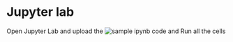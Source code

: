 # Jupyter lab 
Open Jupyter Lab and upload the ![sample ipynb code](https://github.com/aravind-ineuron/neurolab-jupyterlab/blob/main/sample-code.ipynb) and Run all the cells
